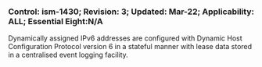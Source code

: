 ### Control: ism-1430; Revision: 3; Updated: Mar-22; Applicability: ALL; Essential Eight:N/A
<p>Dynamically assigned IPv6 addresses are configured with Dynamic Host Configuration Protocol version 6 in a stateful manner with lease data stored in a centralised event logging facility.</p>